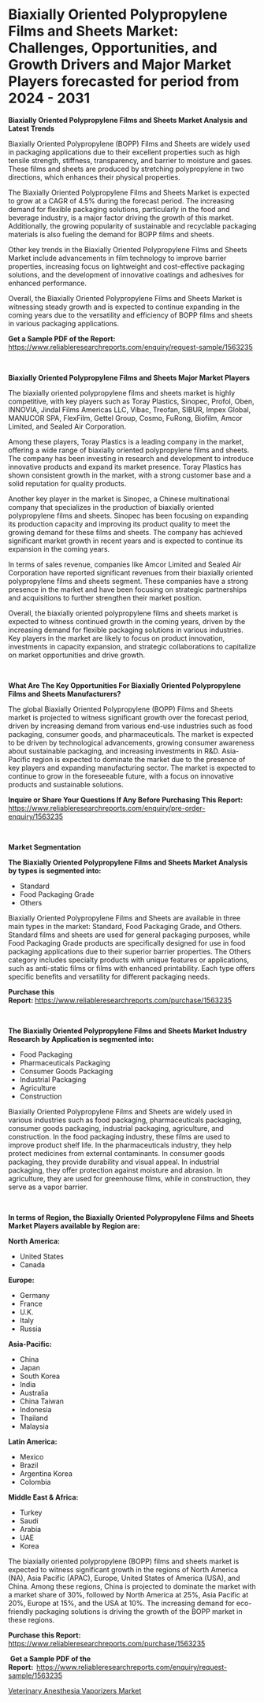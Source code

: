 <p><h1>Biaxially Oriented Polypropylene Films and Sheets Market: Challenges, Opportunities, and Growth Drivers and Major Market Players forecasted for period from 2024 - 2031</h1></p><p><strong>Biaxially Oriented Polypropylene Films and Sheets Market Analysis and Latest Trends</strong></p>
<p><p>Biaxially Oriented Polypropylene (BOPP) Films and Sheets are widely used in packaging applications due to their excellent properties such as high tensile strength, stiffness, transparency, and barrier to moisture and gases. These films and sheets are produced by stretching polypropylene in two directions, which enhances their physical properties. </p><p>The Biaxially Oriented Polypropylene Films and Sheets Market is expected to grow at a CAGR of 4.5% during the forecast period. The increasing demand for flexible packaging solutions, particularly in the food and beverage industry, is a major factor driving the growth of this market. Additionally, the growing popularity of sustainable and recyclable packaging materials is also fueling the demand for BOPP films and sheets.</p><p>Other key trends in the Biaxially Oriented Polypropylene Films and Sheets Market include advancements in film technology to improve barrier properties, increasing focus on lightweight and cost-effective packaging solutions, and the development of innovative coatings and adhesives for enhanced performance.</p><p>Overall, the Biaxially Oriented Polypropylene Films and Sheets Market is witnessing steady growth and is expected to continue expanding in the coming years due to the versatility and efficiency of BOPP films and sheets in various packaging applications.</p></p>
<p><strong>Get a Sample PDF of the Report:&nbsp;</strong> <a href="https://www.reliableresearchreports.com/enquiry/request-sample/1563235">https://www.reliableresearchreports.com/enquiry/request-sample/1563235</a></p>
<p>&nbsp;</p>
<p><strong>Biaxially Oriented Polypropylene Films and Sheets Major Market Players</strong></p>
<p><p>The biaxially oriented polypropylene films and sheets market is highly competitive, with key players such as Toray Plastics, Sinopec, Profol, Oben, INNOVIA, Jindal Films Americas LLC, Vibac, Treofan, SIBUR, Impex Global, MANUCOR SPA, FlexFilm, Gettel Group, Cosmo, FuRong, Biofilm, Amcor Limited, and Sealed Air Corporation.</p><p>Among these players, Toray Plastics is a leading company in the market, offering a wide range of biaxially oriented polypropylene films and sheets. The company has been investing in research and development to introduce innovative products and expand its market presence. Toray Plastics has shown consistent growth in the market, with a strong customer base and a solid reputation for quality products.</p><p>Another key player in the market is Sinopec, a Chinese multinational company that specializes in the production of biaxially oriented polypropylene films and sheets. Sinopec has been focusing on expanding its production capacity and improving its product quality to meet the growing demand for these films and sheets. The company has achieved significant market growth in recent years and is expected to continue its expansion in the coming years.</p><p>In terms of sales revenue, companies like Amcor Limited and Sealed Air Corporation have reported significant revenues from their biaxially oriented polypropylene films and sheets segment. These companies have a strong presence in the market and have been focusing on strategic partnerships and acquisitions to further strengthen their market position.</p><p>Overall, the biaxially oriented polypropylene films and sheets market is expected to witness continued growth in the coming years, driven by the increasing demand for flexible packaging solutions in various industries. Key players in the market are likely to focus on product innovation, investments in capacity expansion, and strategic collaborations to capitalize on market opportunities and drive growth.</p></p>
<p>&nbsp;</p>
<p><strong>What Are The Key Opportunities For Biaxially Oriented Polypropylene Films and Sheets Manufacturers?</strong></p>
<p><p>The global Biaxially Oriented Polypropylene (BOPP) Films and Sheets market is projected to witness significant growth over the forecast period, driven by increasing demand from various end-use industries such as food packaging, consumer goods, and pharmaceuticals. The market is expected to be driven by technological advancements, growing consumer awareness about sustainable packaging, and increasing investments in R&D. Asia-Pacific region is expected to dominate the market due to the presence of key players and expanding manufacturing sector. The market is expected to continue to grow in the foreseeable future, with a focus on innovative products and sustainable solutions.</p></p>
<p><strong>Inquire or Share Your Questions If Any Before Purchasing This Report:</strong> <a href="https://www.reliableresearchreports.com/enquiry/pre-order-enquiry/1563235">https://www.reliableresearchreports.com/enquiry/pre-order-enquiry/1563235</a></p>
<p>&nbsp;</p>
<p><strong>Market Segmentation</strong></p>
<p><strong>The Biaxially Oriented Polypropylene Films and Sheets Market Analysis by types is segmented into:</strong></p>
<p><ul><li>Standard</li><li>Food Packaging Grade</li><li>Others</li></ul></p>
<p><p>Biaxially Oriented Polypropylene Films and Sheets are available in three main types in the market: Standard, Food Packaging Grade, and Others. Standard films and sheets are used for general packaging purposes, while Food Packaging Grade products are specifically designed for use in food packaging applications due to their superior barrier properties. The Others category includes specialty products with unique features or applications, such as anti-static films or films with enhanced printability. Each type offers specific benefits and versatility for different packaging needs.</p></p>
<p><strong>Purchase this Report:&nbsp;</strong><a href="https://www.reliableresearchreports.com/purchase/1563235">https://www.reliableresearchreports.com/purchase/1563235</a></p>
<p>&nbsp;</p>
<p><strong>The Biaxially Oriented Polypropylene Films and Sheets Market Industry Research by Application is segmented into:</strong></p>
<p><ul><li>Food Packaging</li><li>Pharmaceuticals Packaging</li><li>Consumer Goods Packaging</li><li>Industrial Packaging</li><li>Agriculture</li><li>Construction</li></ul></p>
<p><p>Biaxially Oriented Polypropylene Films and Sheets are widely used in various industries such as food packaging, pharmaceuticals packaging, consumer goods packaging, industrial packaging, agriculture, and construction. In the food packaging industry, these films are used to improve product shelf life. In the pharmaceuticals industry, they help protect medicines from external contaminants. In consumer goods packaging, they provide durability and visual appeal. In industrial packaging, they offer protection against moisture and abrasion. In agriculture, they are used for greenhouse films, while in construction, they serve as a vapor barrier.</p></p>
<p>&nbsp;</p>
<p><strong>In terms of Region, the Biaxially Oriented Polypropylene Films and Sheets Market Players available by Region are:</strong></p>
<p>
    <p> <strong> North America: </strong>
        <ul>
            <li>United States</li>
            <li>Canada</li>
        </ul>
        </p> 
    <p> <strong> Europe: </strong>
        <ul>
            <li>Germany</li>
            <li>France</li>
            <li>U.K.</li>
            <li>Italy</li>
            <li>Russia</li>
        </ul>
        </p> 
    <p> <strong> Asia-Pacific: </strong>
        <ul>
            <li>China</li>
            <li>Japan</li>
            <li>South Korea</li>
            <li>India</li>
            <li>Australia</li>
            <li>China Taiwan</li>
            <li>Indonesia</li>
            <li>Thailand</li>
            <li>Malaysia</li>
        </ul>
        </p> 
    <p> <strong> Latin America: </strong>
        <ul>
            <li>Mexico</li>
            <li>Brazil</li>
            <li>Argentina Korea</li>
            <li>Colombia</li>
        </ul>
        </p> 
    <p> <strong> Middle East & Africa: </strong>
        <ul>
            <li>Turkey</li>
            <li>Saudi</li>
            <li>Arabia</li>
            <li>UAE</li>
            <li>Korea</li>
        </ul>
    </p>
    </p>
<p><p>The biaxially oriented polypropylene (BOPP) films and sheets market is expected to witness significant growth in the regions of North America (NA), Asia Pacific (APAC), Europe, United States of America (USA), and China. Among these regions, China is projected to dominate the market with a market share of 30%, followed by North America at 25%, Asia Pacific at 20%, Europe at 15%, and the USA at 10%. The increasing demand for eco-friendly packaging solutions is driving the growth of the BOPP market in these regions.</p></p>
<p><strong>Purchase this Report: </strong><a href="https://www.reliableresearchreports.com/purchase/1563235">https://www.reliableresearchreports.com/purchase/1563235</a></p>
<p>&nbsp;<strong>Get a Sample PDF of the Report:&nbsp;&nbsp;</strong><a href="https://www.reliableresearchreports.com/enquiry/request-sample/1563235">https://www.reliableresearchreports.com/enquiry/request-sample/1563235</a></p>
<p><strong></strong></p>
<p><p><a href="https://metal-farmhouse-e95.notion.site/Veterinary-Anesthesia-Vaporizers-Market-Research-Report-Provides-thorough-Industry-Overview-which-o-98c69e731ebd4cd3995acf4954039e04">Veterinary Anesthesia Vaporizers Market</a></p></p>